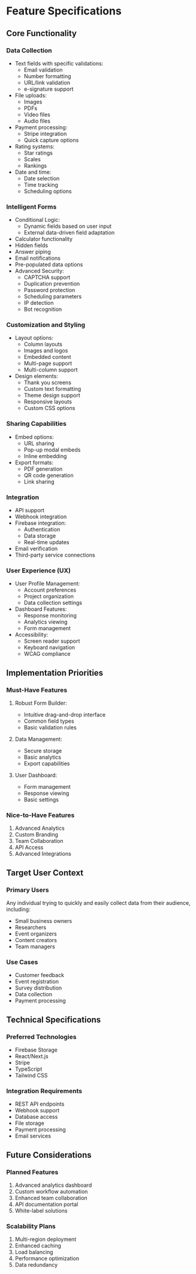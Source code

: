# Feature Specifications

## Core Functionality

### Data Collection
- Text fields with specific validations:
  - Email validation
  - Number formatting
  - URL/link validation
  - e-signature support
- File uploads:
  - Images
  - PDFs
  - Video files
  - Audio files
- Payment processing:
  - Stripe integration
  - Quick capture options
- Rating systems:
  - Star ratings
  - Scales
  - Rankings
- Date and time:
  - Date selection
  - Time tracking
  - Scheduling options

### Intelligent Forms
- Conditional Logic:
  - Dynamic fields based on user input
  - External data-driven field adaptation
- Calculator functionality
- Hidden fields
- Answer piping
- Email notifications
- Pre-populated data options
- Advanced Security:
  - CAPTCHA support
  - Duplication prevention
  - Password protection
  - Scheduling parameters
  - IP detection
  - Bot recognition

### Customization and Styling
- Layout options:
  - Column layouts
  - Images and logos
  - Embedded content
  - Multi-page support
  - Multi-column support
- Design elements:
  - Thank you screens
  - Custom text formatting
  - Theme design support
  - Responsive layouts
  - Custom CSS options

### Sharing Capabilities
- Embed options:
  - URL sharing
  - Pop-up modal embeds
  - Inline embedding
- Export formats:
  - PDF generation
  - QR code generation
  - Link sharing

### Integration
- API support
- Webhook integration
- Firebase integration:
  - Authentication
  - Data storage
  - Real-time updates
- Email verification
- Third-party service connections

### User Experience (UX)
- User Profile Management:
  - Account preferences
  - Project organization
  - Data collection settings
- Dashboard Features:
  - Response monitoring
  - Analytics viewing
  - Form management
- Accessibility:
  - Screen reader support
  - Keyboard navigation
  - WCAG compliance

## Implementation Priorities

### Must-Have Features
1. Robust Form Builder:
   - Intuitive drag-and-drop interface
   - Common field types
   - Basic validation rules

2. Data Management:
   - Secure storage
   - Basic analytics
   - Export capabilities

3. User Dashboard:
   - Form management
   - Response viewing
   - Basic settings

### Nice-to-Have Features
1. Advanced Analytics
2. Custom Branding
3. Team Collaboration
4. API Access
5. Advanced Integrations

## Target User Context

### Primary Users
Any individual trying to quickly and easily collect data from their audience, including:
- Small business owners
- Researchers
- Event organizers
- Content creators
- Team managers

### Use Cases
- Customer feedback
- Event registration
- Survey distribution
- Data collection
- Payment processing

## Technical Specifications

### Preferred Technologies
- Firebase Storage
- React/Next.js
- Stripe
- TypeScript
- Tailwind CSS

### Integration Requirements
- REST API endpoints
- Webhook support
- Database access
- File storage
- Payment processing
- Email services

## Future Considerations

### Planned Features
1. Advanced analytics dashboard
2. Custom workflow automation
3. Enhanced team collaboration
4. API documentation portal
5. White-label solutions

### Scalability Plans
1. Multi-region deployment
2. Enhanced caching
3. Load balancing
4. Performance optimization
5. Data redundancy
